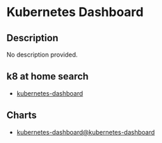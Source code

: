 # Kubernetes Dashboard

## Description

No description provided.

## k8 at home search

- [kubernetes-dashboard](https://nanne.dev/k8s-at-home-search/#/kubernetes-dashboard)

## Charts

- [kubernetes-dashboard@kubernetes-dashboard](https://kubernetes.github.io/dashboard/)
